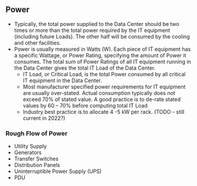 
## Power

- Typically, the total power supplied to the Data Center should be two times or more than the total power required by the IT equipment (including future Loads). The other half will be consumed by the cooling and other facilities.
- Power is usually measured in Watts (W). Each piece of IT equipment has a specific Wattage, or Power Rating, specifying the amount of Power it consumes. The total sum of Power Ratings of all IT equipment running in the Data Center gives the total IT Load of the Data Center.
  - IT Load, or Critical Load, is the total Power consumed by all critical IT equipment in the Data Center.
  - Most manufacturer specified power requirements for IT equipment are usually over-stated. Actual consumption typically does not exceed 70% of stated value. A good practice is to de-rate stated values by 60 – 70% before computing total IT Load
  - Industry best practice is to allocate 4 -5 kW per rack. (TODO - still current in 2022?)

### Rough Flow of Power

- Utility Supply
- Generators
- Transfer Switches
- Distribution Panels
- Uninterruptible Power Supply (UPS)
- PDU